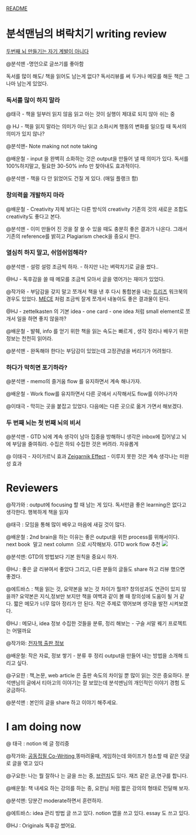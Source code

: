 
[README](GitHub/Misc/README.md)

# 분석맨님의 벼락치기 writing  review
[두번째 뇌 만들기는 자기 계발이 아니다](https://obsius.site/054y1q422i552p063c16)

@분석맨 -명언으로 글쓰기를 좋아함

독서를 많이 해도/ 책을 읽어도 남는게 없다? 
독서리뷰를 써 두거나 메모를 해둔 책은 그나마 남는게 있었다. 

### 독서를 많이 하지 말라 
@태극 - 책을 일부러 읽지 않음 
읽고 아는 것이 실행이 제대로 되지 않아 쉬는 중 

@ HJ - 책을 읽지 말라는 의미가 아닌 읽고 소화시켜 행동의 변화를 일으킬 때 독서의 의미가 있지 않나?

@분석맨-  Note making not note taking 

@배운철 - input 을 완벽히 소화하는 것은 output을 만들어 낼 때 의미가 있다.  독서를 100%하지말고, 필요한  30-50% info 만 찾아내도 효과적이다.

@분석맨 - 책을 다 안 읽었어도 건질 게 있다. (매일 플랭크 함)

### 창의력을 개발하지 마라 

@배운철 - Creativity 자체 보다는 다른 방식의 creativity 기존의 것의 새로운 조합도 creativity도 좋다고 본다. 

@분석맨 - 이미 만들어 진 것을 잘 쓸 수 있을 때도 충분히 좋은 결과가 나온다. 그래서 기존의 reference를 밝히고  Plagiarism check을 중요시 한다.

### 열심히 하지 말고, 쉬엄쉬엄해라?

@분석맨 - 설렁 설렁 조금씩 하자. - 하지만 나는 벼락치기로 글을 썼다..

@HJ - 독후감을 쓸 때 메모를 조금씩 모아서 글을 엮어가는 재미가 있었다. 

@작가와 - 부담감을 갖지 말고 쪼개서 책을 낸 후 다시 통합본을 내는 [트리즈](https://ebook-product.kyobobook.co.kr/dig/epd/ebook/E000003629202) 워크북의 경우도 있었다.  [MECE](https://search.kyobobook.co.kr/search?keyword=%25EB%259F%25AC%25EB%258B%259D%25EC%2595%25A4%25EA%25B7%25B8%25EB%25A1%259C%25EC%258A%25A4&gbCode=TOT&target=total) 처럼 조금씩 잘게 쪼개서 내놓아도 좋은 결과물이 된다. 

@HJ - zettelkasten 의 기본 idea - one card - one idea  처럼 small element로 쪼개서 일을 하면 좋지 않을까?

@배운철 - 발췌, info 를 얻기 위한 책을 읽는 속도는 빠르게 , 생각 정리나 배우기 위한 정보는 천천히 읽어라. 

@분석맨 - 완독해야 한다는 부담감이 있었는데 고정관념을 버리기가 어려웠다. 

### 하다가 막히면 포기하라?

@분석맨 - memo의 즐거움  flow 를 유지하면서 계속 해나가자. 

@배운철 - Work flow를 유지하면서 다른 곳에서 시작해서도 flow를 이어나가자

@이태극 - 막히는 곳을 붙잡고 있었다. 다음에는 다른 곳으로 옮겨 가면서 해보겠다. 

### 두 번째 뇌는 첫 번째 뇌의 비서

@분석맨 - GTD 뇌에 계속 생각이 남아 집중을 방해하니 생각은 inbox에 집어넣고 뇌에 부담을 줄여줘라. 수집은 하되 수집한 것은 버려라. 자유롭게 

@ 이태극 - 자이가르닉 효과 [Zeigarnik Effect](https://namu.wiki/w/%EC%9E%90%EC%9D%B4%EA%B0%80%EB%A5%B4%EB%8B%88%ED%81%AC%20%ED%9A%A8%EA%B3%BC) - 이루지 못한 것은 계속 생각나는 미완성 효과


# Reviewers

@작가와 :  output에 focusing 할 때 남는 게 있다. 독서만큼 좋은  learning은 없다고 생각한다. 행복하게 책을 읽자

@태극 : 모임을 통해 많이 배우고 마음에 새길 것이 많다. 

@배운철 : 2nd brain을 하는 이유는 좋은 output을 위한 process를 위해서이다.   next book  말고 next column  으로 시작해보자.  GTD work flow 추천 
![](gtd.png)

@분석맨: GTD의 방법보다 기본 원칙을 중요시 하자.

@HJ :  좋은 글 리뷰여서 좋았다 그리고, 다른 분들의 글들도 share 하고 리뷰 했으면 좋겠다. 

@에트바스 :  책을 읽는 것, 요약본을 보는 것 차이가 뭘까? 창의성과도 연관이 있지 않을까?  요약본은 지식,정보만 보지만 책을 여백과 같이 볼 때 창의성에 도움이 될 거 같다.  짧은 메모가 너무 많아 정리가 안 된다. 작은 주제로 엮어보며 생각을 발전 시켜보겠다. 

@HJ : 메모나, idea 정보 수집한 것들을 분류, 정리 해보는 - 구슬 서말 꿰기 프로젝트는 어떨까요

@작가와: [전자책 출판 정보 ](https://www.jakkawa.com/co-writing5)

@배운철: 작은 자료, 정보 쌓기 - 분류 후 정리 output을 만들어 내는 방법을 소개해 드리고 싶다. 

@구요한 : 책,논문, web article 은 출판 속도의 차이일 뿐 많이 읽는 것은 중요하다. 분석맨님의 글에서 티아고의 이야기는 잘 보았는데 분석맨님의  개인적인 이야기 경험 도 궁금하다. 

@분석맨 : 본인의 글을 share 하고 이야기 해주세요. 

#   I am doing now


@ 태극 : notion 에 글 정리중 

@작가와:  [공동집필 Co-Writing ](https://www.jakkawa.com/co-writing5)  똥마려울때, 게임하는데 와이프가 청소할 때 같은 댓글로 글을 엮고 있다

@구요한:  나는 뭘 잘하나 는 글을 쓰는 중, [브런치](https://brunch.co.kr/@commandspace)도 있다.  재즈 같은 글,연구를 합니다.

@배운철: 책 내세요 하는 강의를 하는 중, 요한님 처럼 짧은 강의의 형태로 전달해 보자.

@분석맨: 당분간 moderate하면서 훈련하자.

@에트바스: idea 관리 방법 글 쓰고 있다. notion 앱을 쓰고 있다.  essay 도 쓰고 있다. 

@HJ : Originals 독후감 썼어요. 

